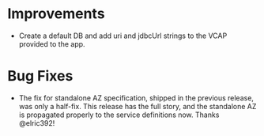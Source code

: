 # Improvements

- Create a default DB and add uri and jdbcUrl strings to the VCAP provided to the app.

# Bug Fixes

- The fix for standalone AZ specification, shipped in the previous
  release, was only a half-fix.  This release has the full story,
  and the standalone AZ is propagated properly to the service
  definitions now.  Thanks @elric392!
